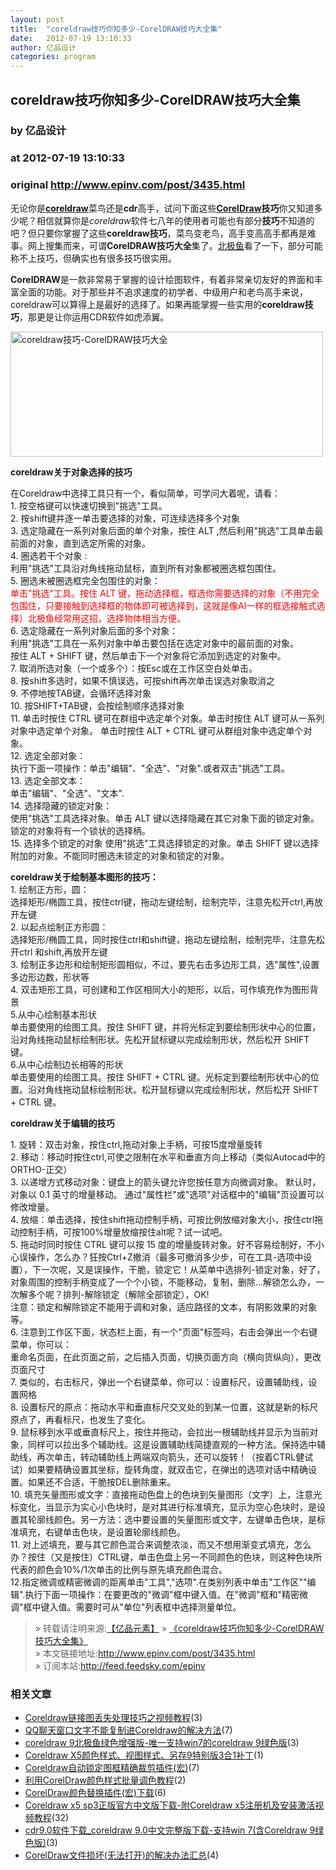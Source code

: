 ```yaml
---
layout: post
title:  "coreldraw技巧你知多少-CorelDRAW技巧大全集"
date:   2012-07-19 13:10:33
author: 亿品设计
categories: program
---
```


## coreldraw技巧你知多少-CorelDRAW技巧大全集
### by 亿品设计
### at 2012-07-19 13:10:33
### original <http://www.epinv.com/post/3435.html>

<p>无论你是<strong><span><a href="http://www.epinv.com/post/1623.html" title="coreldraw">coreldraw</a></span></strong>菜鸟还是<strong>cdr</strong>高手，试问下面这些<strong><span><a href="http://www.epinv.com/post/1623.html" title="CorelDraw">CorelDraw</a></span>技巧</strong>你又知道多少呢？相信就算你是<em>coreldraw</em>软件七八年的使用者可能也有部分<strong>技巧</strong>不知道的吧？但只要你掌握了这些<strong>coreldraw技巧</strong>，菜鸟变老鸟，高手变高高手都再是难事。网上搜集而来，可谓<strong>CorelDRAW技巧大全</strong>集了。<span><a href="http://www.epinv.com/" title="北极鱼">北极鱼</a></span>看了一下，部分可能称不上技巧，但确实也有很多技巧很实用。 </p>
<p><strong>CorelDRAW</strong>是一款非常易于掌握的设计绘图软件，有着非常亲切友好的界面和丰富全面的功能。对于那些并不追求速度的初学者、中级用户和老鸟高手来说，coreldraw可以算得上是最好的选择了。如果再能掌握一些实用的<strong>coreldraw技巧</strong>，那更是让你运用CDR软件如虎添翼。 </p>
<p><a href="http://www.epinv.com"><img style="display:inline" title="coreldraw技巧-CorelDRAW技巧大全" alt="coreldraw技巧-CorelDRAW技巧大全" src="http://www.epinv.com/wp-content/themes/ep/img/grey.gif" width="500" height="200"></a> </p>
<p><strong>coreldraw关于对象选择的技巧</strong></p>
<p>在Coreldraw中选择工具只有一个，看似简单，可学问大着呢，请看：    <br>1. 按空格键可以快速切换到&quot;挑选&quot;工具。     <br>2. 按shift键并逐一单击要选择的对象，可连续选择多个对象     <br>3. 选定隐藏在一系列对象后面的单个对象，按住 ALT ,然后利用&quot;挑选&quot;工具单击最前面的对象，直到选定所需的对象。     <br>4. 圈选若干个对象 :     <br>利用&quot;挑选&quot;工具沿对角线拖动鼠标，直到所有对象都被圈选框包围住。     <br>5. 圈选未被圈选框完全包围住的对象：     <br><font color="#ff0000">单击&quot;挑选&quot;工具。按住 ALT 键，拖动选择框，框选你需要选择的对象（不用完全包围住，只要接触到选择框的物体即可被选择到，这就是像AI一样的框选接触式选择）北极鱼经常用这招，选择物体相当方便。</font>     <br>6. 选定隐藏在一系列对象后面的多个对象：     <br>利用&quot;挑选&quot;工具在一系列对象中单击要包括在选定对象中的最前面的对象。     <br>按住 ALT + SHIFT 键，然后单击下一个对象将它添加到选定的对象中。     <br>7. 取消所选对象（一个或多个）：按Esc或在工作区空白处单击。     <br>8. 按shift多选时，如果不慎误选，可按shift再次单击误选对象取消之     <br>9. 不停地按TAB键，会循环选择对象     <br>10. 按SHIFT+TAB键，会按绘制顺序选择对象     <br>11. 单击时按住 CTRL 键可在群组中选定单个对象。单击时按住 ALT 键可从一系列对象中选定单个对象。 单击时按住 ALT + CTRL 键可从群组对象中选定单个对象。   <br>12. 选定全部对象：     <br>执行下面一项操作：单击&quot;编辑&quot;、&quot;全选&quot;、&quot;对象&quot;.或者双击&quot;挑选&quot;工具。     <br>13. 选定全部文本：     <br>单击&quot;编辑&quot;、&quot;全选&quot;、&quot;文本&quot;.     <br>14. 选择隐藏的锁定对象：     <br>使用&quot;挑选&quot;工具选择对象。单击 ALT 键以选择隐藏在其它对象下面的锁定对象。锁定的对象将有一个锁状的选择柄。     <br>15. 选择多个锁定的对象 使用&quot;挑选&quot;工具选择锁定的对象。单击 SHIFT 键以选择附加的对象。不能同时圈选未锁定的对象和锁定的对象。 </p>
<p><strong>coreldraw关于绘制基本图形的技巧：</strong>     <br>1. 绘制正方形，圆：     <br>选择矩形/椭圆工具，按住ctrl键，拖动左键绘制，绘制完毕，注意先松开ctrl,再放开左键     <br>2. 以起点绘制正方形圆：     <br>选择矩形/椭圆工具，同时按住ctrl和shift键，拖动左键绘制，绘制完毕，注意先松开ctrl 和shift,再放开左键     <br>3. 绘制正多边形和绘制矩形圆相似，不过，要先右击多边形工具，选&quot;属性&quot;,设置多边形边数，形状等     <br>4. 双击矩形工具，可创建和工作区相同大小的矩形，以后，可作填充作为图形背景     <br>5.从中心绘制基本形状     <br>单击要使用的绘图工具。按住 SHIFT 键，并将光标定到要绘制形状中心的位置，沿对角线拖动鼠标绘制形状。先松开鼠标键以完成绘制形状，然后松开 SHIFT 键。     <br>6.从中心绘制边长相等的形状     <br>单击要使用的绘图工具。按住 SHIFT + CTRL 键。光标定到要绘制形状中心的位置。沿对角线拖动鼠标绘制形状。松开鼠标键以完成绘制形状，然后松开 SHIFT + CTRL 键。</p>
<p><strong>coreldraw关于编辑的技巧</strong> </p>
<p>1. 旋转：双击对象，按住ctrl,拖动对象上手柄，可按15度增量旋转    <br>2. 移动：移动时按住ctrl,可使之限制在水平和垂直方向上移动（类似Autocad中的ORTHO-正交）     <br>3. 以递增方式移动对象：键盘上的箭头键允许您按任意方向微调对象。 默认时，对象以 0.1 英寸的增量移动。 通过&quot;属性栏&quot;或&quot;选项&quot;对话框中的&quot;编辑&quot;页设置可以修改增量。     <br>4. 放缩：单击选择，按住shift拖动控制手柄，可按比例放缩对象大小，按住ctrl拖动控制手柄，可按100%增量放缩按住alt呢？试一试吧。     <br>5. 拖动时同时按住 CTRL 键可以按 15 度的增量旋转对象。好不容易绘制好，不小心误操作，怎么办？狂按Ctrl+Z撤消（最多可撤消多少步，可在工具-选项中设置），下一次呢，又是误操作，干脆，锁定它！从菜单中选排列-锁定对象，好了，对象周围的控制手柄变成了一个个小锁，不能移动，复制，删除…解锁怎么办，一次解多个呢？排列-解除锁定（解除全部锁定），OK!     <br>注意：锁定和解除锁定不能用于调和对象，适应路径的文本，有阴影效果的对象等。     <br>6. 注意到工作区下面，状态栏上面，有一个&quot;页面&quot;标签吗，右击会弹出一个右键菜单，你可以：     <br>重命名页面，在此页面之前，之后插入页面，切换页面方向（横向货纵向），更改页面尺寸     <br>7. 类似的，右击标尺，弹出一个右键菜单，你可以：设置标尺，设置辅助线，设置网格     <br>8. 设置标尺的原点：拖动水平和垂直标尺交叉处的到某一位置，这就是新的标尺原点了，再看标尺，也发生了变化。     <br>9. 鼠标移到水平或垂直标尺上，按住并拖动，会拉出一根辅助线并显示为当前对象，同样可以拉出多个辅助线。这是设置辅助线简捷直观的一种方法。保持选中辅助线，再次单击，转动辅助线上两端双向箭头，还可以旋转！（按着CTRL健试试）如果要精确设置其坐标，旋转角度，就双击它，在弹出的选项对话中精确设置。如果还不合适，干脆按DEL删除重来。     <br>10. 填充矢量图形或文字：直接拖动色盘上的色块到矢量图形（文字）上，注意光标变化，当显示为实心小色块时，是对其进行标准填充，显示为空心色块时，是设置其轮廓线颜色。另一方法：选中要设置的矢量图形或文字，左键单击色块，是标准填充，右键单击色块，是设置轮廓线颜色。     <br>11. 对上述填充，要与其它颜色混合来调整浓淡，而又不想用渐变式填充，怎么办？按住（又是按住）CTRL键，单击色盘上另一不同颜色的色块，则这种色块所代表的颜色会10%/1次单击的比例与原先填充颜色混合。     <br>12.指定微调或精密微调的距离单击&quot;工具&quot;,&quot;选项&quot;.在类别列表中单击&quot;工作区&quot;&quot;编辑&quot;.执行下面一项操作：在要更改的&quot;微调&quot;框中键入值。在&quot;微调&quot;框和&quot;精密微调&quot;框中键入值。需要时可从&quot;单位&quot;列表框中选择测量单位。</p>
<blockquote><div>  » 转载请注明来源:<a title="亿品元素设计资源" href="http://www.epinv.com/">【亿品元素】</a> » <a rel="bookmark" title="coreldraw技巧你知多少-CorelDRAW技巧大全集" href="http://www.epinv.com/post/3435.html">《coreldraw技巧你知多少-CorelDRAW技巧大全集》</a></div><div> » 本文链接地址:<a rel="bookmark" title="coreldraw技巧你知多少-CorelDRAW技巧大全集" href="http://www.epinv.com/post/3435.html">http://www.epinv.com/post/3435.html</a></div><div>  » 订阅本站:<a title="亿品元素设计资源" href="http://feed.feedsky.com/epinv">http://feed.feedsky.com/epinv</a></div></blockquote><h3>相关文章</h3><ul><li><a href="http://www.epinv.com/post/3432.html" title="Coreldraw链接图丢失处理技巧之视频教程 2012.07.15">Coreldraw链接图丢失处理技巧之视频教程</a>(3)</li>
<li><a href="http://www.epinv.com/post/2803.html" title="QQ聊天窗口文字不能复制进Coreldraw的解决方法 2011.06.21">QQ聊天窗口文字不能复制进Coreldraw的解决方法</a>(7)</li>
<li><a href="http://www.epinv.com/post/2976.html" title="coreldraw 9北极鱼绿色增强版-唯一支持win7的coreldraw 9绿色版 2011.10.9">coreldraw 9北极鱼绿色增强版-唯一支持win7的coreldraw 9绿色版</a>(3)</li>
<li><a href="http://www.epinv.com/post/597.html" title="Coreldraw X5颜色样式、视图样式、另存9特别版3合1补丁 2011.07.31">Coreldraw X5颜色样式、视图样式、另存9特别版3合1补丁</a>(1)</li>
<li><a href="http://www.epinv.com/post/2804.html" title="Coreldraw自动锁定图框精确裁剪插件(宏) 2011.06.22">Coreldraw自动锁定图框精确裁剪插件(宏)</a>(7)</li>
<li><a href="http://www.epinv.com/post/2794.html" title="利用CorelDraw颜色样式批量调色教程 2011.06.20">利用CorelDraw颜色样式批量调色教程</a>(2)</li>
<li><a href="http://www.epinv.com/post/2725.html" title="CorelDraw颜色替换插件(宏)下载 2011.05.29">CorelDraw颜色替换插件(宏)下载</a>(6)</li>
<li><a href="http://www.epinv.com/post/1623.html" title="Coreldraw x5 sp3正版官方中文版下载-附Coreldraw x5注册机及安装激活视频教程 2011.05.29">Coreldraw x5 sp3正版官方中文版下载-附Coreldraw x5注册机及安装激活视频教程</a>(32)</li>
<li><a href="http://www.epinv.com/post/2724.html" title="cdr9.0软件下载_coreldraw 9.0中文完整版下载-支持win 7(含Coreldraw 9绿色版) 2011.05.27">cdr9.0软件下载_coreldraw 9.0中文完整版下载-支持win 7(含Coreldraw 9绿色版)</a>(3)</li>
<li><a href="http://www.epinv.com/post/2708.html" title="CorelDraw文件损坏(无法打开)的解决办法汇总 2011.04.29">CorelDraw文件损坏(无法打开)的解决办法汇总</a>(4)</li>
</ul><img src="http://www1.feedsky.com/t1/660243093/epinv/feedsky/s.gif?r=http://www.epinv.com/post/3435.html" border="0" height="0" width="0">